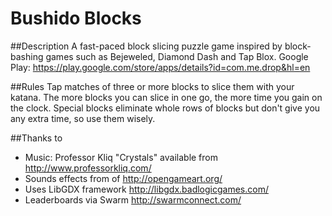 # Bushido Blocks

##Description
A fast-paced block slicing puzzle game inspired by block-bashing games such as Bejeweled, Diamond Dash and Tap Blox.
Google Play: https://play.google.com/store/apps/details?id=com.me.drop&hl=en

##Rules
Tap matches of three or more blocks to slice them with your katana. The more blocks you can slice in one go, the more time you gain on the clock. Special blocks eliminate whole rows of blocks but don't give you any extra time, so use them wisely.

##Thanks to
* Music: Professor Kliq "Crystals" available from http://www.professorkliq.com/
* Sounds effects from of http://opengameart.org/
* Uses LibGDX framework http://libgdx.badlogicgames.com/
* Leaderboards via Swarm http://swarmconnect.com/
